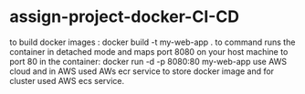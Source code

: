 # assign-project-docker-CI-CD
to build docker images : docker build -t my-web-app .
to command runs the container in detached mode and maps port 8080 on your host machine to port 80 in the container: docker run -d -p 8080:80 my-web-app
use AWS cloud and in AWS used AWs ecr service to store docker image and for cluster used AWS ecs service.
